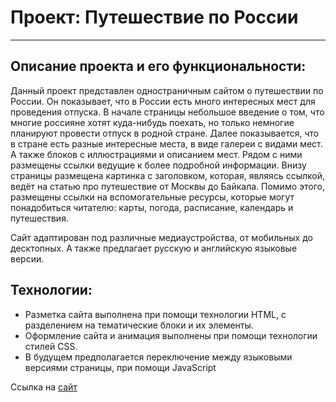 # Проект: Путешествие по России
___
## Описание проекта и его функциональности:

  Данный проект представлен одностраничным сайтом о путешествии по России. Он показывает, что в России есть много интересных мест для проведения отпуска. В начале страницы небольшое введение о том, что многие россияне хотят куда-нибудь поехать, но только немногие планируют провести отпуск в родной стране. Далее показывается, что в стране есть разные интересные места, в виде галереи с видами мест. А также блоков с иллюстрациями и описанием мест. Рядом с ними размещены ссылки ведущие к более подробной информации. Внизу страницы размещена картинка с заголовком, которая, являясь ссылкой, ведёт на статью про путешествие от Москвы до Байкала. Помимо этого, размещены ссылки на вспомогательные ресурсы, которые могут понадобиться читателю: карты, погода, расписание, календарь и путешествия.

  Сайт адаптирован под различные медиаустройства, от мобильных до десктопных. А также предлагает русскую и английскую языковые версии.

## Технологии:

 * Разметка сайта выполнена при помощи технологии HTML, с разделением на тематические блоки и их элементы.
 * Оформление сайта и анимация выполнены при помощи технологии стилей CSS.
 * В будущем предполагается переключение между языковыми версиями страницы, при помощи JavaScript


Ссылка на [сайт](https://olja-tjan.github.io/russian-travel "Путешествие по России")
